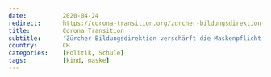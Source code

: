 ```yaml
---
date:          2020-04-24
redirect:      https://corona-transition.org/zurcher-bildungsdirektion-verscharft-die-maskenpflicht-an-primarschulen-erneut
title:         Corona Transition
subtitle:      'Zürcher Bildungsdirektion verschärft die Maskenpflicht an Primarschulen erneut – aufgrund von reinen Vermutungen'
country:       CH
categories:    [Politik, Schule]
tags:          [kind, maske]
---
```

